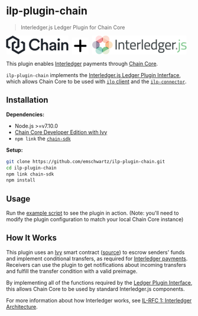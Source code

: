 # ilp-plugin-chain
> Interledger.js Ledger Plugin for Chain Core

<a href="https://chain.com"><img src="./images/chain.png" alt="Chain Core" height="50px" /></a><img height="45" hspace="5" /><img src="./images/plus.png" height="45" /><img height="45" hspace="5" /><a href="https://interledger.org"><img src="./images/interledgerjs.png" alt="Interledger.js" height="50px" /></a>


This plugin enables [Interledger](https://interledger.org) payments through [Chain Core](https://chain.com).

`ilp-plugin-chain` implements the [Interledger.js Ledger Plugin Interface](https://github.com/interledger/rfcs/blob/master/0004-ledger-plugin-interface/0004-ledger-plugin-interface.md), which allows Chain Core to be used with [`ilp` client](https://github.com/interledgerjs/ilp) and the [`ilp-connector`](https://github.com/interledgerjs/ilp-connector).

## Installation

**Dependencies:**

- Node.js >=v7.10.0
- [Chain Core Developer Edition with Ivy](https://github.com/chain/chain/tree/witness-args)
- `npm link` the [`chain-sdk`](https://github.com/chain/chain/tree/witness-args/sdk/node)

**Setup:**

```sh
git clone https://github.com/emschwartz/ilp-plugin-chain.git
cd ilp-plugin-chain
npm link chain-sdk
npm install
```

## Usage

Run the [example script](./examples/pluginFunctionality.js) to see the plugin in action. (Note: you'll need to modify the plugin configuration to match your local Chain Core instance)

## How It Works

This plugin uses an [Ivy](https://chain.com/docs/1.2/ivy-playground/tutorial) smart contract ([source](./src/escrow.js#L7-L25)) to escrow senders' funds and implement conditional transfers, as required for [Interledger payments](https://github.com/interledger/rfcs/blob/master/0001-interledger-architecture/0001-interledger-architecture.md). Receivers can use the plugin to get notifications about incoming transfers and fulfill the transfer condition with a valid preimage.

By implementing all of the functions required by the [Ledger Plugin Interface](https://github.com/interledger/rfcs/blob/master/0004-ledger-plugin-interface/0004-ledger-plugin-interface.md), this allows Chain Core to be used by standard Interledger.js components.

For more information about how Interledger works, see [IL-RFC 1: Interledger Architecture](https://github.com/interledger/rfcs/blob/master/0001-interledger-architecture/0001-interledger-architecture.md).

